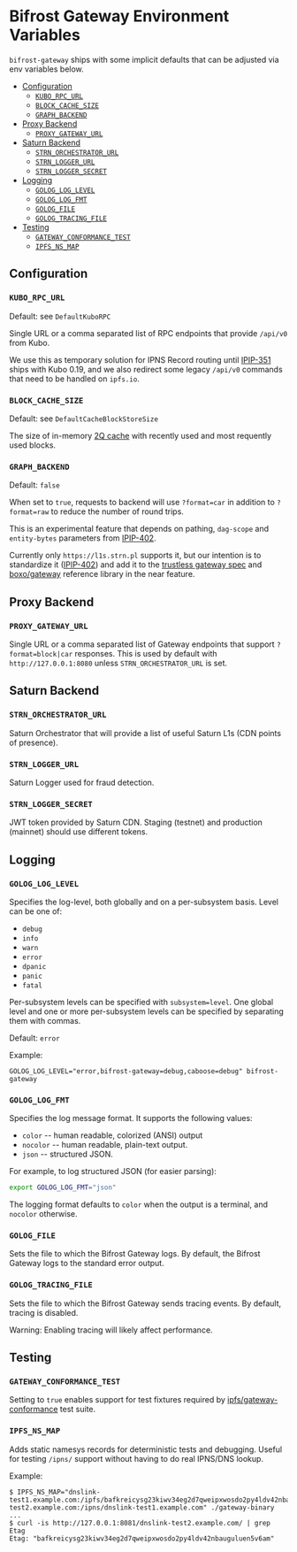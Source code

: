 # Bifrost Gateway Environment Variables

`bifrost-gateway` ships with some implicit defaults that can be adjusted via env variables below.

- [Configuration](#configuration)
  - [`KUBO_RPC_URL`](#kubo_rpc_url)
  - [`BLOCK_CACHE_SIZE`](#block_cache_size)
  - [`GRAPH_BACKEND`](#graph_backend)
- [Proxy Backend](#proxy-backend)
  - [`PROXY_GATEWAY_URL`](#proxy_gateway_url)
- [Saturn Backend](#saturn-backend)
  - [`STRN_ORCHESTRATOR_URL`](#strn_orchestrator_url)
  - [`STRN_LOGGER_URL`](#strn_logger_url)
  - [`STRN_LOGGER_SECRET`](#strn_logger_secret)
- [Logging](#logging)
  - [`GOLOG_LOG_LEVEL`](#golog_log_level)
  - [`GOLOG_LOG_FMT`](#golog_log_fmt)
  - [`GOLOG_FILE`](#golog_file)
  - [`GOLOG_TRACING_FILE`](#golog_tracing_file)
- [Testing](#testing)
  - [`GATEWAY_CONFORMANCE_TEST`](#gateway_conformance_test)
  - [`IPFS_NS_MAP`](#ipfs_ns_map)

## Configuration


### `KUBO_RPC_URL`

Default: see `DefaultKuboRPC`

Single URL or a comma separated list of RPC endpoints that provide `/api/v0` from Kubo.

We use this as temporary solution for IPNS Record routing until [IPIP-351](https://github.com/ipfs/specs/pull/351) ships with Kubo 0.19,
and we also redirect some legacy `/api/v0` commands that need to be handled on `ipfs.io`.

### `BLOCK_CACHE_SIZE`

Default: see `DefaultCacheBlockStoreSize`

The size of in-memory [2Q cache](https://pkg.go.dev/github.com/hashicorp/golang-lru/v2#TwoQueueCache) with recently used and most requently used blocks.

### `GRAPH_BACKEND`

Default: `false`

When set to `true`, requests to backend will use `?format=car` in addition to
`?format=raw` to reduce the number of round trips.

This is an experimental feature that depends on pathing, `dag-scope` and `entity-bytes`
parameters from [IPIP-402](https://github.com/ipfs/specs/pull/402).

Currently only `https://l1s.strn.pl` supports it, but our intention is to
standardize it ([IPIP-402](https://github.com/ipfs/specs/pull/402)) and add it
to the [trustless gateway spec](https://specs.ipfs.tech/http-gateways/trustless-gateway/)
and [boxo/gateway](https://github.com/ipfs/boxo/pull/303) reference library
in the near feature.

## Proxy Backend

### `PROXY_GATEWAY_URL`

Single URL or a comma separated list of Gateway endpoints that support `?format=block|car`
responses. This is used by default with `http://127.0.0.1:8080` unless `STRN_ORCHESTRATOR_URL`
is set.

## Saturn Backend

### `STRN_ORCHESTRATOR_URL`

Saturn Orchestrator that will provide a list of  useful Saturn L1s (CDN points of presence).

### `STRN_LOGGER_URL`

Saturn Logger used for fraud detection.

### `STRN_LOGGER_SECRET`

JWT token provided by Saturn CDN. Staging (testnet) and production (mainnet)
should use different tokens.

## Logging

### `GOLOG_LOG_LEVEL`

Specifies the log-level, both globally and on a per-subsystem basis. Level can
be one of:

* `debug`
* `info`
* `warn`
* `error`
* `dpanic`
* `panic`
* `fatal`

Per-subsystem levels can be specified with `subsystem=level`.  One global level
and one or more per-subsystem levels can be specified by separating them with
commas.

Default: `error`

Example:

```console
GOLOG_LOG_LEVEL="error,bifrost-gateway=debug,caboose=debug" bifrost-gateway
```

### `GOLOG_LOG_FMT`

Specifies the log message format.  It supports the following values:

- `color` -- human readable, colorized (ANSI) output
- `nocolor` -- human readable, plain-text output.
- `json` -- structured JSON.

For example, to log structured JSON (for easier parsing):

```bash
export GOLOG_LOG_FMT="json"
```
The logging format defaults to `color` when the output is a terminal, and
`nocolor` otherwise.

### `GOLOG_FILE`

Sets the file to which the Bifrost Gateway logs. By default, the Bifrost Gateway
logs to the standard error output.

### `GOLOG_TRACING_FILE`

Sets the file to which the Bifrost Gateway sends tracing events. By default,
tracing is disabled.

Warning: Enabling tracing will likely affect performance.


## Testing

### `GATEWAY_CONFORMANCE_TEST`

Setting to `true` enables support for test fixtures required by [ipfs/gateway-conformance](https://github.com/ipfs/gateway-conformance) test suite.

### `IPFS_NS_MAP`

Adds static namesys records for deterministic tests and debugging.
Useful for testing `/ipns/` support without having to do real IPNS/DNS lookup.

Example:

```console
$ IPFS_NS_MAP="dnslink-test1.example.com:/ipfs/bafkreicysg23kiwv34eg2d7qweipxwosdo2py4ldv42nbauguluen5v6am,dnslink-test2.example.com:/ipns/dnslink-test1.example.com" ./gateway-binary
...
$ curl -is http://127.0.0.1:8081/dnslink-test2.example.com/ | grep Etag
Etag: "bafkreicysg23kiwv34eg2d7qweipxwosdo2py4ldv42nbauguluen5v6am"
```

